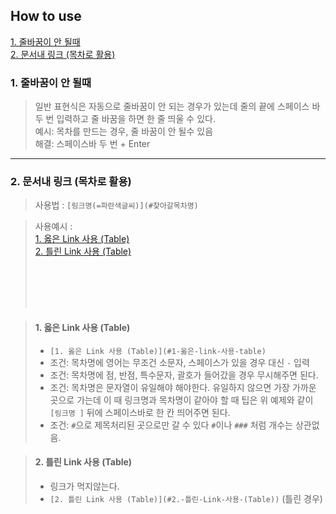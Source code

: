 ## How to use

[1. 줄바꿈이 안 될때](#1-줄바꿈이-안-될때)  
[2. 문서내 링크 (목차로 활용)](#2-문서내-링크-목차로-활용)

### 1. 줄바꿈이 안 될때  
>일반 표현식은 자동으로 줄바꿈이 안 되는 경우가 있는데 줄의 끝에 스페이스 바 두 번 입력하고 줄 바꿈을 하면 한 줄 띄울 수 있다.  
예시: 목차를 만드는 경우, 줄 바꿈이 안 될수 있음  
해결: 스페이스바 두 번 + Enter
---

### 2. 문서내 링크 (목차로 활용)
>사용법 : `[링크명(=파란색글씨)](#찾아갈목차명)`

>사용예시 :  
>[1. 옳은 Link 사용 (Table)](#1-옳은-link-사용-table)  
>[2. 틀린 Link 사용 (Table)](#2.-틀린-Link-사용-(Table))
>
>   
>
><br>
>
><br>
>
><br>
>
><br>

>#### 1. 옳은 Link 사용 (Table) 
>- `[1. 옳은 Link 사용 (Table)](#1-옳은-link-사용-table)`
>- 조건: 목차명에 영어는 무조건 소문자, 스페이스가 있을 경우 대신 `-` 입력
>- 조건: 목차명에 점, 반점, 특수문자, 괄호가 들어갔을 경우 무시해주면 된다.
>- 조건: 목차명은 문자열이 유일해야 해야한다. 유일하지 않으면 가장 가까운 곳으로 가는데 이 때 링크명과 목차명이 같아야 할 때 팁은 위 예제와 같이 `[링크명 ]` 뒤에 스페이스바로 한 칸 띄어주면 된다.   
>- 조건: `#`으로 제목처리된 곳으로만 갈 수 있다 `#`이나 `###` 처럼 개수는 상관없음.

>#### 2. 틀린 Link 사용 (Table)
>- 링크가 먹지않는다.  
>- `[2. 틀린 Link 사용 (Table)](#2.-틀린-Link-사용-(Table))` (틀린 경우)

<br>